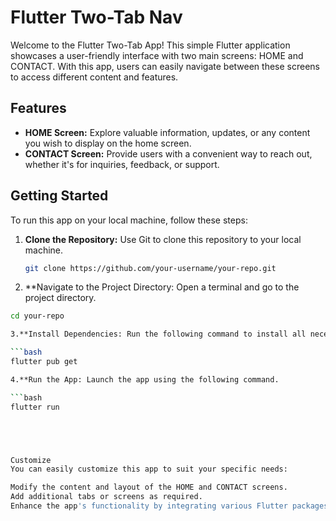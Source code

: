 # Flutter Two-Tab Nav

Welcome to the Flutter Two-Tab App! This simple Flutter application showcases a user-friendly interface with two main screens: HOME and CONTACT. With this app, users can easily navigate between these screens to access different content and features.

## Features

- **HOME Screen:** Explore valuable information, updates, or any content you wish to display on the home screen.
- **CONTACT Screen:** Provide users with a convenient way to reach out, whether it's for inquiries, feedback, or support.

## Getting Started

To run this app on your local machine, follow these steps:

1. **Clone the Repository:** Use Git to clone this repository to your local machine.

   ```bash
   git clone https://github.com/your-username/your-repo.git


2. **Navigate to the Project Directory: Open a terminal and go to the project directory.

  ```bash
 cd your-repo

3.**Install Dependencies: Run the following command to install all necessary dependencies.
 
  ```bash
  flutter pub get

4.**Run the App: Launch the app using the following command.

 ```bash
 flutter run





Customize
You can easily customize this app to suit your specific needs:

Modify the content and layout of the HOME and CONTACT screens.
Add additional tabs or screens as required.
Enhance the app's functionality by integrating various Flutter packages.











